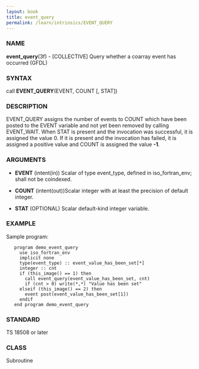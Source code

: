 ```yaml
---
layout: book
title: event_query
permalink: /learn/intrinsics/EVENT_QUERY
---
```

### NAME

__event\_query__(3f) - \[COLLECTIVE\] Query whether a coarray event has occurred
(GFDL)

### SYNTAX

call __EVENT\_QUERY__(EVENT, COUNT \[, STAT\])

### DESCRIPTION

EVENT\_QUERY assigns the number of events to COUNT which have been
posted to the EVENT variable and not yet been removed by calling
EVENT\_WAIT. When STAT is present and the invocation was successful, it
is assigned the value 0. If it is present and the invocation has failed,
it is assigned a positive value and COUNT is assigned the value __-1__.

### ARGUMENTS

  - __EVENT__
    (intent(in)) Scalar of type event\_type, defined in
    iso\_fortran\_env; shall not be coindexed.

  - __COUNT__
    (intent(out))Scalar integer with at least the precision of default
    integer.

  - __STAT__
    (OPTIONAL) Scalar default-kind integer variable.

### EXAMPLE

Sample program:

```
   program demo_event_query
     use iso_fortran_env
     implicit none
     type(event_type) :: event_value_has_been_set[*]
     integer :: cnt
     if (this_image() == 1) then
       call event_query(event_value_has_been_set, cnt)
       if (cnt > 0) write(*,*) "Value has been set"
     elseif (this_image() == 2) then
       event post(event_value_has_been_set[1])
     endif
   end program demo_event_query
```

### STANDARD

TS 18508 or later

### CLASS

Subroutine
